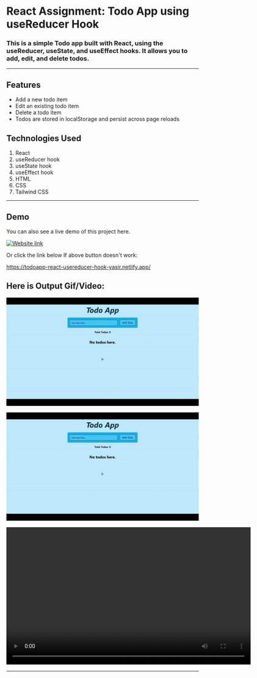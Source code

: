 # React Assignment: Todo App using useReducer Hook

### This is a simple Todo app built with React, using the useReducer, useState, and useEffect hooks. It allows you to add, edit, and delete todos.

---

## Features

- Add a new todo item
- Edit an existing todo item
- Delete a todo item
- Todos are stored in localStorage and persist across page reloads

## Technologies Used

1. React
2. useReducer hook
3. useState hook
4. useEffect hook
5. HTML
6. CSS
7. Tailwind CSS

---

## Demo

You can also see a live demo of this project here.

[![Website link](https://img.shields.io/badge/Website-Link-green)](https://todoapp-react-usereducer-hook-yasir.netlify.app/)

Or click the link below If above button doesn't work:

https://todoapp-react-usereducer-hook-yasir.netlify.app/

## Here is Output Gif/Video:

[![Demo Video](./output.gif)](./video.mp4)

![output](./output.gif)

<video width="640" height="360" controls>
  <source src="./video.mp4" type="video/mp4">
  Your browser does not support the video tag.
</video>

---
